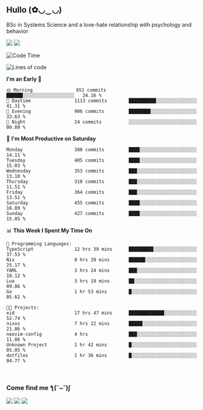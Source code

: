 <h2>Hullo (✿◡‿◡)</h2>

BSc in Systems Science and a love-hate relationship with psychology and behavior

<img src="https://github-readme-activity-graph.vercel.app/graph?username=hedonicadapter&theme=high-contrast"/>
<img src="https://github-readme-stats-git-masterrstaa-rickstaa.vercel.app/api?username=hedonicadapter&theme=highcontrast"/>

<!--START_SECTION:waka-->
![Code Time](http://img.shields.io/badge/Code%20Time-1%2C795%20hrs%202%20mins-blue)

![Lines of code](https://img.shields.io/badge/From%20Hello%20World%20I%27ve%20Written-6.5%20million%20lines%20of%20code-blue)

**I'm an Early 🐤** 

```text
🌞 Morning                651 commits         ██████░░░░░░░░░░░░░░░░░░░   24.16 % 
🌆 Daytime                1113 commits        ██████████░░░░░░░░░░░░░░░   41.31 % 
🌃 Evening                906 commits         ████████░░░░░░░░░░░░░░░░░   33.63 % 
🌙 Night                  24 commits          ░░░░░░░░░░░░░░░░░░░░░░░░░   00.89 % 
```
📅 **I'm Most Productive on Saturday** 

```text
Monday                   380 commits         ████░░░░░░░░░░░░░░░░░░░░░   14.11 % 
Tuesday                  405 commits         ████░░░░░░░░░░░░░░░░░░░░░   15.03 % 
Wednesday                353 commits         ███░░░░░░░░░░░░░░░░░░░░░░   13.10 % 
Thursday                 310 commits         ███░░░░░░░░░░░░░░░░░░░░░░   11.51 % 
Friday                   364 commits         ███░░░░░░░░░░░░░░░░░░░░░░   13.51 % 
Saturday                 455 commits         ████░░░░░░░░░░░░░░░░░░░░░   16.89 % 
Sunday                   427 commits         ████░░░░░░░░░░░░░░░░░░░░░   15.85 % 
```


📊 **This Week I Spent My Time On** 

```text
💬 Programming Languages: 
TypeScript               12 hrs 39 mins      █████████░░░░░░░░░░░░░░░░   37.53 % 
Nix                      8 hrs 29 mins       ██████░░░░░░░░░░░░░░░░░░░   25.17 % 
YAML                     3 hrs 24 mins       ███░░░░░░░░░░░░░░░░░░░░░░   10.12 % 
Lua                      3 hrs 19 mins       ██░░░░░░░░░░░░░░░░░░░░░░░   09.86 % 
Go                       1 hr 53 mins        █░░░░░░░░░░░░░░░░░░░░░░░░   05.62 % 

🐱‍💻 Projects: 
eid                      17 hrs 47 mins      █████████████░░░░░░░░░░░░   52.74 % 
nixos                    7 hrs 22 mins       █████░░░░░░░░░░░░░░░░░░░░   21.86 % 
neovim-config            4 hrs               ███░░░░░░░░░░░░░░░░░░░░░░   11.86 % 
Unknown Project          1 hr 42 mins        █░░░░░░░░░░░░░░░░░░░░░░░░   05.05 % 
dotfiles                 1 hr 36 mins        █░░░░░░░░░░░░░░░░░░░░░░░░   04.77 % 
```


<!--END_SECTION:waka-->

<br/>
<h3>Come find me ƪ(˘⌣˘)ʃ </h3>

<a href="https://hedonicadapter.com/"><img src="https://img.shields.io/badge/-Portfolio-3423A6?style=flat-square&logo=Google-Chrome&logoColor=white"/></a>
<a href="www.linkedin.com/in/sam-herman"><img src="https://img.shields.io/badge/-Sam%20Herman-0077B5?style=flat-square&logo=Linkedin&logoColor=white"/></a>
<a href="mailto:mailservice.samherman@gamil.com"><img src="https://img.shields.io/badge/-mailservice.samherman@gamil.com-D14836?style=flat-square&logo=Gmail&logoColor=white"/></a>

<!--
**cdthomp1/cdthomp1** is a ✨ _special_ ✨ repository because its `README.md` (this file) appears on your GitHub profile.


----
Credit: [cdthomp1](https://github.com/cdthomp1)

Last Edited on: 19/11/2020
